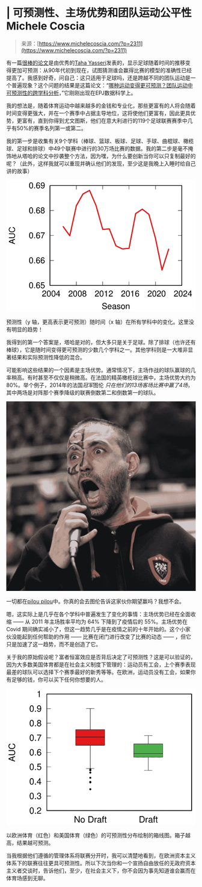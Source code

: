 <!--yml

category: 未分类

date: 2024-05-27 14:29:28

-->

# | 可预测性、主场优势和团队运动公平性Michele Coscia

> 来源：[https://www.michelecoscia.com/?p=2311](https://www.michelecoscia.com/?p=2311)

有一篇[很棒的论文](https://royalsocietypublishing.org/doi/full/10.1098/rsos.210617)是由优秀的[Taha Yasseri](https://tahayasseri.com/)发表的，显示足球随着时间的推移变得更加可预测：从90年代初到现在，试图猜测谁会赢得比赛的模型的准确性已经提高了。我感到好奇，问自己：这只适用于足球吗，还是跨越不同的团队运动是一个普遍现象？这个问题的结果是这篇论文：“[哪种运动变得更可预测？团队运动中可预测性的跨学科分析](https://rdcu.be/dxgwD)，”它刚刚出现在EPJ数据科学上。

我的想法是，随着体育运动中越来越多的金钱和专业化，那些更富有的人将会随着时间变得更强大，并在一个赛季中占据主导地位，这将使他们更富有，因此更具优势，更富有，直到你得到尤文图斯，他们在意大利进行的119个足球联赛赛季中几乎有50%的赛季名列第一或第二。

我的第一步是收集有关9个学科（棒球、篮球、板球、足球、手球、曲棍球、橄榄球、足球和排球）中49个联赛中进行的30万场比赛的数据。我的第二步是毫不掩饰地从塔哈的论文中抄袭整个方法，因为嘿，为什么要创新当你可以只复制最好的呢？（此外，这样我就可以重现并确认他们的发现，至少这是我晚上入睡时给自己讲的故事）

[![](img/c2f2ad9466f8defa5e58bdb2f1a583cc.png)](https://www.michelecoscia.com/wp-content/uploads/2024/01/image-2.png)

预测性（y 轴，更高表示更可预测）随时间（x 轴）在所有学科中的变化。这里没有明显的趋势！

我得到的第一个答案是，塔哈是对的，但大多只是关于足球。除了排球（也许还有棒球），它是随时间变得更可预测的少数几个学科之一。其他学科则是一大堆非显著结果和实际预测性降低的混合。

可能影响这些结果的一个因素是主场优势。通常情况下，主场作战的球队赢球的几率稍高。有时甚至不仅仅是稍微高。在法国的精英橄榄球比赛中，主场优势大约为80%。举个例子，2014年的法国*冠军*图伦 *只在他们的13场客场比赛中赢了4场*，其中两场是对阵那个赛季降级的联赛倒数第二和倒数第一的球队。

[![](img/078355b42d90c15528cf295526231db1.png)](https://www.michelecoscia.com/wp-content/uploads/2024/01/image-1.png)

一切都在[pilou pilou](https://www.youtube.com/watch?v=1bR7nPRBqQ0)中。你真的会去图伦告诉这家伙你期望赢吗？我想不会。

嗯，这实际上是几乎在各个学科中普遍发生了变化的事情：主场优势已经在全面收缩 —— 从 2011 年主场胜率平均为 64% 下降到了疫情后的 55%。主场优势在 Covid 期间确实减小了，但这一趋势几乎是在疫情之前的十年开始的。这个小家伙没能起到任何帮助的作用 —— 比赛在闭门进行改变了比赛的动态 —— ，但它只是加速了这一趋势，而不是创造了它。

关于我的原始假设呢？富者恒富效应是否背后决定了可预测性？这是可以验证的，因为大多数美国体育都是在社会主义制度下管理的：运动员有工会，上个赛季表现最差的球队可以选择下个赛季最好的新秀等等。在欧洲，运动员没有工会，如果你有足够的钱，你可以买下任何你想要的人。

[![](img/6d49379c236e0abf33be04acd6780195.png)](https://www.michelecoscia.com/wp-content/uploads/2024/01/image.png)

以欧洲体育（红色）和美国体育（绿色）的可预测性分布绘制的箱线图。箱子越高，结果越可预测。

当我根据他们遵循的管理体系将联赛分开时，我可以清楚地看到，在欧洲资本主义体系下的联赛往往更具可预测性。所以下次当你和一个宣扬自由放任的无政府资本主义者交谈时，告诉他们，至少，在社会主义下，你不会因为事先知道谁会赢而在体育场感到无聊。
